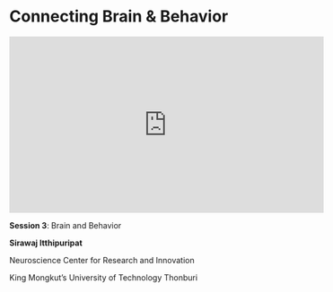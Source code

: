 # Connecting Brain & Behavior

<iframe width="560" height="315" src="https://www.youtube.com/embed/AzRzRBJ1iqw" title="YouTube video player" frameborder="0" allow="accelerometer; autoplay; clipboard-write; encrypted-media; gyroscope; picture-in-picture; web-share" allowfullscreen></iframe>

**Session 3**: Brain and Behavior

**Sirawaj Itthipuripat**

Neuroscience Center for Research and Innovation

King Mongkut’s University of Technology Thonburi

